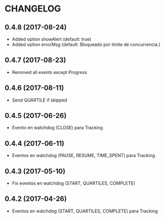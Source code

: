 # CHANGELOG

## 0.4.8 (2017-08-24)

* Added option showAlert (default: true)
* Added option errorMsg (default: Bloqueado por límite de concurrencia.)

## 0.4.7 (2017-08-23)

* Removed all events except Progress

## 0.4.6 (2017-08-11)

* Send QUARTILE if skipped

## 0.4.5 (2017-06-26)

* Evento en watchdog (CLOSE) para Tracking

## 0.4.4 (2017-06-11)

* Eventos en watchdog (PAUSE, RESUME, TIME_SPENT) para Tracking

## 0.4.3 (2017-05-10)

* Fix eventos en watchdog (START, QUARTILES, COMPLETE)

## 0.4.2 (2017-04-26)

* Eventos en watchdog (START, QUARTILES, COMPLETE) para Tracking
